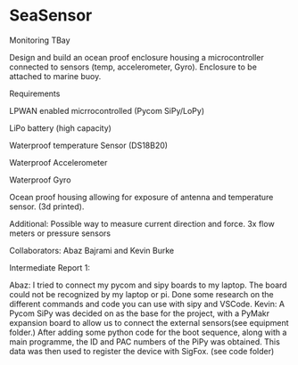 # SeaSensor
Monitoring TBay

Design and build an ocean proof enclosure housing a microcontroller connected to sensors (temp, accelerometer, Gyro).
Enclosure to be attached to marine buoy.

Requirements

LPWAN enabled micrrocontrolled (Pycom SiPy/LoPy)

LiPo battery (high capacity)

Waterproof temperature Sensor (DS18B20)

Waterproof Accelerometer

Waterproof Gyro

Ocean proof housing allowing for exposure of antenna and temperature sensor. (3d printed).

Additional: Possible way to measure current direction and force.
3x flow meters or pressure sensors

Collaborators: Abaz Bajrami and Kevin Burke


Intermediate Report 1:

Abaz:
I tried to connect my pycom and sipy boards to my laptop. The board could not be recognized by my laptop or pi.
Done some research on the different commands and code you can use with sipy and VSCode.
Kevin:
A Pycom SiPy was decided on as the base for the project, with a PyMakr expansion board to allow us to connect the external sensors(see equipment folder.)
After adding some python code for the boot sequence, along with a main programme, the ID and PAC numbers of the PiPy was obtained. This data was then used to register the device with SigFox.
(see code folder)



